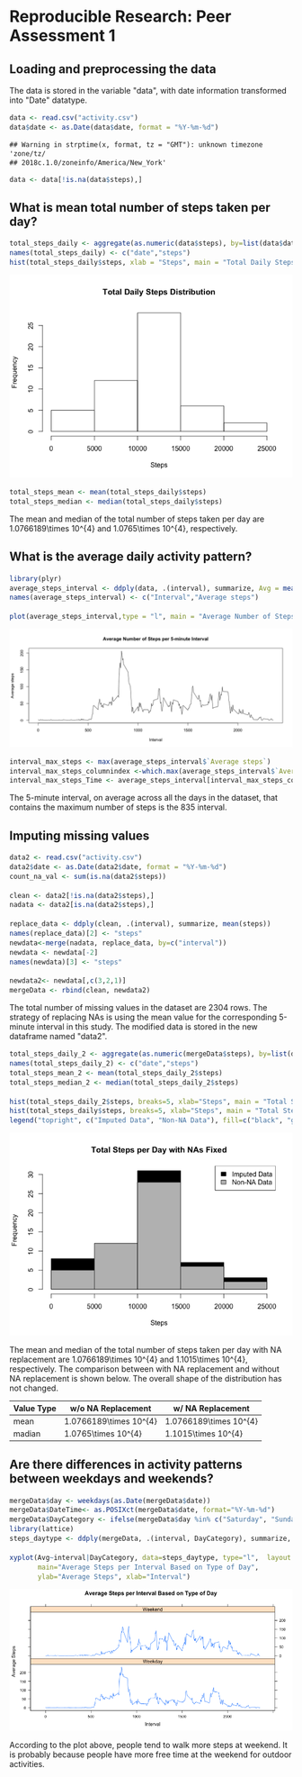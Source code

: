 # Reproducible Research: Peer Assessment 1



## Loading and preprocessing the data

The data is stored in the variable "data", with date information transformed into "Date" datatype. 


```r
data <- read.csv("activity.csv")
data$date <- as.Date(data$date, format = "%Y-%m-%d")
```

```
## Warning in strptime(x, format, tz = "GMT"): unknown timezone 'zone/tz/
## 2018c.1.0/zoneinfo/America/New_York'
```

```r
data <- data[!is.na(data$steps),]
```

## What is mean total number of steps taken per day?


```r
total_steps_daily <- aggregate(as.numeric(data$steps), by=list(data$date), FUN=sum, na.rm=TRUE)
names(total_steps_daily) <- c("date","steps")
hist(total_steps_daily$steps, xlab = "Steps", main = "Total Daily Steps Distribution")
```

![](PA1_template_files/figure-html/histogram-1.png)<!-- -->

```r
total_steps_mean <- mean(total_steps_daily$steps)
total_steps_median <- median(total_steps_daily$steps)
```

The mean and median of the total number of steps taken per day are 1.0766189\times 10^{4} and 1.0765\times 10^{4}, respectively.

## What is the average daily activity pattern?


```r
library(plyr)
average_steps_interval <- ddply(data, .(interval), summarize, Avg = mean(steps))
names(average_steps_interval) <- c("Interval","Average steps")

plot(average_steps_interval,type = "l", main = "Average Number of Steps per 5-minute Interval")
```

![](PA1_template_files/figure-html/daily-1.png)<!-- -->

```r
interval_max_steps <- max(average_steps_interval$`Average steps`)
interval_max_steps_columnindex <-which.max(average_steps_interval$`Average steps`)
interval_max_steps_Time <- average_steps_interval[interval_max_steps_columnindex,1]
```

The 5-minute interval, on average across all the days in the dataset, that contains the maximum number of steps is the 835 interval.

## Imputing missing values


```r
data2 <- read.csv("activity.csv")
data2$date <- as.Date(data2$date, format = "%Y-%m-%d")
count_na_val <- sum(is.na(data2$steps))

clean <- data2[!is.na(data2$steps),]
nadata <- data2[is.na(data2$steps),]

replace_data <- ddply(clean, .(interval), summarize, mean(steps))
names(replace_data)[2] <- "steps"
newdata<-merge(nadata, replace_data, by=c("interval"))
newdata <- newdata[-2]
names(newdata)[3] <- "steps"

newdata2<- newdata[,c(3,2,1)]
mergeData <- rbind(clean, newdata2)
```

The total number of missing values in the dataset are 2304 rows. The strategy of replacing NAs is using the mean value for the corresponding 5-minute interval in this study. The modified data is stored in the new dataframe named "data2".


```r
total_steps_daily_2 <- aggregate(as.numeric(mergeData$steps), by=list(data2$date), FUN=sum, na.rm=TRUE)
names(total_steps_daily_2) <- c("date","steps")
total_steps_mean_2 <- mean(total_steps_daily_2$steps)
total_steps_median_2 <- median(total_steps_daily_2$steps)

hist(total_steps_daily_2$steps, breaks=5, xlab="Steps", main = "Total Steps per Day with NAs Fixed", col="Black")
hist(total_steps_daily$steps, breaks=5, xlab="Steps", main = "Total Steps per Day with NAs Fixed", col="Grey", add=T)
legend("topright", c("Imputed Data", "Non-NA Data"), fill=c("black", "grey") )
```

![](PA1_template_files/figure-html/histogram_replace_NAs-1.png)<!-- -->

The mean and median of the total number of steps taken per day with NA replacement are 1.0766189\times 10^{4} and 1.1015\times 10^{4}, respectively. The comparison between with NA replacement and without NA replacement is shown below. The overall shape of the distribution has not changed.

Value Type  |    w/o NA Replacement      | w/ NA Replacement
----------- | ---------------------------| -------------
mean        | 1.0766189\times 10^{4}       |  1.0766189\times 10^{4}
madian      | 1.0765\times 10^{4}     |  1.1015\times 10^{4}

## Are there differences in activity patterns between weekdays and weekends?


```r
mergeData$day <- weekdays(as.Date(mergeData$date))
mergeData$DateTime<- as.POSIXct(mergeData$date, format="%Y-%m-%d")
mergeData$DayCategory <- ifelse(mergeData$day %in% c("Saturday", "Sunday"), "Weekend", "Weekday")
library(lattice)
steps_daytype <- ddply(mergeData, .(interval, DayCategory), summarize, Avg = mean(steps))

xyplot(Avg~interval|DayCategory, data=steps_daytype, type="l",  layout = c(1,2),
       main="Average Steps per Interval Based on Type of Day", 
       ylab="Average Steps", xlab="Interval")
```

![](PA1_template_files/figure-html/weekend_comparison-1.png)<!-- -->
       
According to the plot above, people tend to walk more steps at weekend. It is probably because people have more free time at the weekend for outdoor activities.
